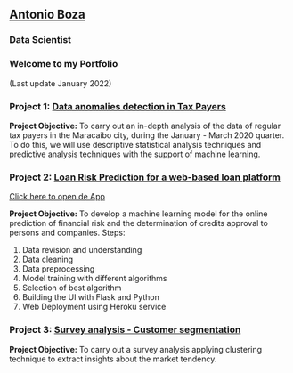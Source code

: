 ## [Antonio Boza](https://www.linkedin.com/in/antonio-boza/?locale=en_US)
### Data Scientist 
### Welcome to my Portfolio 
(Last update January 2022)

### Project 1: [Data anomalies detection in Tax Payers](https://github.com/AntonyBoza/PROJECTS/blob/master/DETECCI%C3%93N%20TRANSACCIONES%20IRREGULARES.ipynb)
**Project Objective:**
To carry out an in-depth analysis of the data of regular tax payers in the Maracaibo city, during the January - March 2020 quarter. To do this, we will use descriptive statistical analysis techniques and predictive analysis techniques with the support of machine learning.


### Project 2: [Loan Risk Prediction for a web-based loan platform](https://github.com/AntonyBoza/PROJECTS/blob/master/LOAN_RISK_PREDICTION_CRIPTO_WAKU_MODEL.ipynb)
[Click here to open de App](https://app-risk-1.herokuapp.com/)

**Project Objective:**
To develop a  machine learning model for the online prediction of financial risk and the determination of credits approval to persons and companies.
Steps:
1. Data revision and understanding
2. Data cleaning
3. Data preprocessing
4. Model training with different algorithms
5. Selection of best algorithm
6. Building the UI with Flask and Python
7. Web Deployment using Heroku service

### Project 3: [Survey analysis - Customer segmentation](https://github.com/AntonyBoza/PROJECTS/blob/master/Clustering%20-%20Users%20Segmentation%20Analysis.ipynb)
**Project Objective:**
To carry out a survey analysis applying clustering technique to extract insights about the market tendency.

